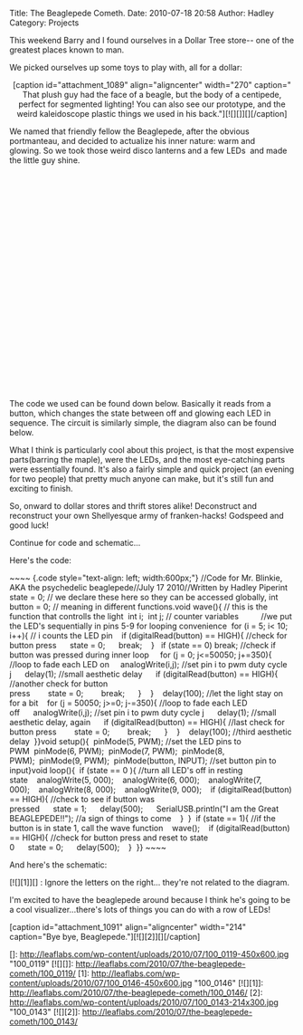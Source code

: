 Title: The Beaglepede Cometh.
Date: 2010-07-18 20:58
Author: Hadley
Category: Projects

This weekend Barry and I found ourselves in a Dollar Tree store-- one of
the greatest places known to man.

</p>

We picked ourselves up some toys to play with, all for a dollar:

</p>

<div id="_mcePaste" style="text-align: center;">
</p>

[caption id="attachment\_1089" align="aligncenter" width="270" caption="
That plush guy had the face of a beagle, but the body of a centipede,
perfect for segmented lighting! You can also see our prototype, and the
weird kaleidoscope plastic things we used in his
back."][![][]][][/caption]

<p>
</div>
</p>

<div id="_mcePaste" style="text-align: left;">
We named that friendly fellow the Beaglepede, after the obvious
portmanteau, and decided to actualize his inner nature: warm and
glowing. So we took those weird disco lanterns and a few LEDs  and made
the little guy shine.

</div>
</p>
<p>
<center>
</p>

<object classid="clsid:d27cdb6e-ae6d-11cf-96b8-444553540000" width="480" height="385" codebase="http://download.macromedia.com/pub/shockwave/cabs/flash/swflash.cab#version=6,0,40,0"><param name="allowFullScreen" value="true"></param><param name="allowscriptaccess" value="always"></param><param name="src" value="http://www.youtube.com/v/Qq-2YjmYIY8&amp;hl=en_US&amp;fs=1"></param><param name="allowfullscreen" value="true"></param><embed type="application/x-shockwave-flash" width="480" height="385" src="http://www.youtube.com/v/Qq-2YjmYIY8&amp;hl=en_US&amp;fs=1" allowscriptaccess="always" allowfullscreen="true">
</embed></object>

<div id="_mcePaste" style="text-align: left;">
</center>
</p>

<p>
The code we used can be found down below. Basically it reads from a
button, which changes the state between off and glowing each LED in
sequence. The circuit is similarly simple, the diagram also can be found
below.

</div>
</p>

<div id="_mcePaste" style="text-align: left;">
What I think is particularly cool about this project, is that the most
expensive parts(barring the maple), were the LEDs, and the most
eye-catching parts were essentially found. It's also a fairly simple and
quick project (an evening for two people) that pretty much anyone can
make, but it's still fun and exciting to finish.

</div>
</p>

<div id="_mcePaste" style="text-align: left;">
So, onward to dollar stores and thrift stores alike! Deconstruct and
reconstruct your own Shellyesque army of franken-hacks! Godspeed and
good luck!

</div>
</p>
Continue for code and schematic...

<div style="text-align: left;">
<!--more-->

</div>
</p>

Here's the code:

</p>

<p>
~~~~ {.code style="text-align: left; width:600px;"}
//Code for Mr. Blinkie, AKA the psychedelic beaglepede//July 17 2010//Written by Hadley Piperint state = 0;     // we declare these here so they can be accessed globally, int button = 0;    // meaning in different functions.void wave(){        // this is the function that controlls the light  int i;  int j;            // counter variables          //we put the LED's sequentially in pins 5-9 for looping convenience  for (i = 5; i< 10; i++){ // i counts the LED pin    if (digitalRead(button) == HIGH){  //check for button press      state = 0;      break;    }   if (state == 0) break; //check if button was pressed during inner loop     for (j = 0; j<=50050; j+=350){ //loop to fade each LED on     analogWrite(i,j); //set pin i to pwm duty cycle j      delay(1); //small aesthetic delay      if (digitalRead(button) == HIGH){ //another check for button press        state = 0;        break;      }    }    delay(100); //let the light stay on for a bit    for (j = 50050; j>=0; j-=350){ //loop to fade each LED off      analogWrite(i,j); //set pin i to pwm duty cycle j      delay(1); //small aesthetic delay, again      if (digitalRead(button) == HIGH){ //last check for button press        state = 0;        break;      }    }    delay(100); //third aesthetic delay  }}void setup(){  pinMode(5, PWM);  //set the LED pins to PWM  pinMode(6, PWM);  pinMode(7, PWM);  pinMode(8, PWM);  pinMode(9, PWM);  pinMode(button, INPUT); //set button pin to input}void loop(){  if (state == 0 ){       //turn all LED's off in resting state    analogWrite(5, 000);    analogWrite(6, 000);    analogWrite(7, 000);    analogWrite(8, 000);    analogWrite(9, 000);    if (digitalRead(button) == HIGH){ //check to see if button was pressed      state = 1;      delay(500);      SerialUSB.println("I am the Great BEAGLEPEDE!!"); //a sign of things to come    }  }  if (state == 1){ //if the button is in state 1, call the wave function    wave();    if (digitalRead(button) == HIGH){ //check for button press and reset to state 0      state = 0;      delay(500);    }  }}
~~~~

</p>

And here's the schematic:

</p>

<div class="mceTemp" style="text-align: left;">
[![][1]][]
:   Ignore the letters on the right... they're not related to the
    diagram.

</div>
</p>

I'm excited to have the beaglepede around because I think he's going to
be a cool visualizer...there's lots of things you can do with a row of
LEDs!

</p>

[caption id="attachment\_1091" align="aligncenter" width="214"
caption="Bye bye, Beaglepede."][![][2]][][/caption]

</p>

</p>

  []: http://leaflabs.com/wp-content/uploads/2010/07/100_0119-450x600.jpg
    "100_0119"
  [![][]]: http://leaflabs.com/2010/07/the-beaglepede-cometh/100_0119/
  [1]: http://leaflabs.com/wp-content/uploads/2010/07/100_0146-450x600.jpg
    "100_0146"
  [![][1]]: http://leaflabs.com/2010/07/the-beaglepede-cometh/100_0146/
  [2]: http://leaflabs.com/wp-content/uploads/2010/07/100_0143-214x300.jpg
    "100_0143"
  [![][2]]: http://leaflabs.com/2010/07/the-beaglepede-cometh/100_0143/
